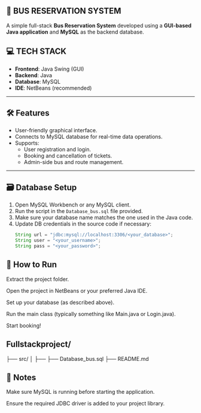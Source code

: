 ## 🚌 BUS RESERVATION SYSTEM

A simple full-stack **Bus Reservation System** developed using a **GUI-based Java application** and **MySQL** as the backend database.


## 💻 TECH STACK

- **Frontend**: Java Swing (GUI)
- **Backend**: Java
- **Database**: MySQL
- **IDE**: NetBeans (recommended)

---

## 🛠️ Features

- User-friendly graphical interface.
- Connects to MySQL database for real-time data operations.
- Supports:
  - User registration and login.
  - Booking and cancellation of tickets.
  - Admin-side bus and route management.

---

## 🗃️ Database Setup

1. Open MySQL Workbench or any MySQL client.
2. Run the script in the `Database_bus.sql` file provided.
3. Make sure your database name matches the one used in the Java code.
4. Update DB credentials in the source code if necessary:
   ```java
   String url = "jdbc:mysql://localhost:3306/<your_database>";
   String user = "<your_username>";
   String pass = "<your_password>";

## 🚀 How to Run

Extract the project folder.

Open the project in NetBeans or your preferred Java IDE.

Set up your database (as described above).

Run the main class (typically something like Main.java or Login.java).

Start booking!

## Fullstackproject/

├── src/
│   ├── <Java source files>
├── Database_bus.sql
├── README.md

## 📌 Notes
Make sure MySQL is running before starting the application.

Ensure the required JDBC driver is added to your project library.





